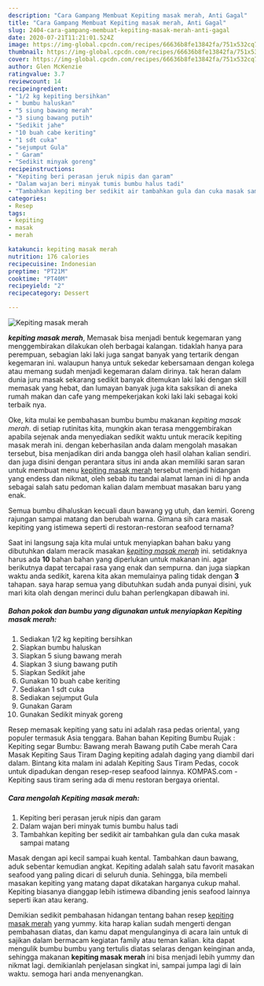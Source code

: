 ```yaml
---
description: "Cara Gampang Membuat Kepiting masak merah, Anti Gagal"
title: "Cara Gampang Membuat Kepiting masak merah, Anti Gagal"
slug: 2404-cara-gampang-membuat-kepiting-masak-merah-anti-gagal
date: 2020-07-21T11:21:01.524Z
image: https://img-global.cpcdn.com/recipes/66636b8fe13842fa/751x532cq70/kepiting-masak-merah-foto-resep-utama.jpg
thumbnail: https://img-global.cpcdn.com/recipes/66636b8fe13842fa/751x532cq70/kepiting-masak-merah-foto-resep-utama.jpg
cover: https://img-global.cpcdn.com/recipes/66636b8fe13842fa/751x532cq70/kepiting-masak-merah-foto-resep-utama.jpg
author: Glen McKenzie
ratingvalue: 3.7
reviewcount: 14
recipeingredient:
- "1/2 kg kepiting bersihkan"
- " bumbu haluskan"
- "5 siung bawang merah"
- "3 siung bawang putih"
- "Sedikit jahe"
- "10 buah cabe keriting"
- "1 sdt cuka"
- "sejumput Gula"
- " Garam"
- "Sedikit minyak goreng"
recipeinstructions:
- "Kepiting beri perasan jeruk nipis dan garam"
- "Dalam wajan beri minyak tumis bumbu halus tadi"
- "Tambahkan kepiting ber sedikit air tambahkan gula dan cuka masak sampai matang"
categories:
- Resep
tags:
- kepiting
- masak
- merah

katakunci: kepiting masak merah 
nutrition: 176 calories
recipecuisine: Indonesian
preptime: "PT21M"
cooktime: "PT40M"
recipeyield: "2"
recipecategory: Dessert

---
```



![Kepiting masak merah](https://img-global.cpcdn.com/recipes/66636b8fe13842fa/751x532cq70/kepiting-masak-merah-foto-resep-utama.jpg)

<b><i>kepiting masak merah</i></b>, Memasak bisa menjadi bentuk kegemaran yang menggembirakan dilakukan oleh berbagai kalangan. tidaklah hanya para perempuan, sebagian laki laki juga sangat banyak yang tertarik dengan kegemaran ini. walaupun hanya untuk sekedar kebersamaan dengan kolega atau memang sudah menjadi kegemaran dalam dirinya. tak heran dalam dunia juru masak sekarang sedikit banyak ditemukan laki laki dengan skill memasak yang hebat, dan lumayan banyak juga kita saksikan di aneka rumah makan dan cafe yang mempekerjakan koki laki laki sebagai koki terbaik nya.

Oke, kita mulai ke pembahasan bumbu bumbu makanan <i>kepiting masak merah</i>. di setiap rutinitas kita, mungkin akan terasa menggembirakan apabila sejenak anda menyediakan sedikit waktu untuk meracik kepiting masak merah ini. dengan keberhasilan anda dalam mengolah masakan tersebut, bisa menjadikan diri anda bangga oleh hasil olahan kalian sendiri. dan juga disini dengan perantara situs ini anda akan memiliki saran saran untuk membuat menu <u>kepiting masak merah</u> tersebut menjadi hidangan yang endess dan nikmat, oleh sebab itu tandai alamat laman ini di hp anda sebagai salah satu pedoman kalian dalam membuat masakan baru yang enak.

Semua bumbu dihaluskan kecuali daun bawang yg utuh, dan kemiri. Goreng rajungan sampai matang dan berubah warna. Gimana sih cara masak kepiting yang istimewa seperti di restoran-restoran seafood ternama?


Saat ini langsung saja kita mulai untuk menyiapkan bahan baku yang dibutuhkan dalam meracik masakan <u><i>kepiting masak merah</i></u> ini. setidaknya harus ada <b>10</b> bahan bahan yang diperlukan untuk makanan ini. agar berikutnya dapat tercapai rasa yang enak dan sempurna. dan juga siapkan waktu anda sedikit, karena kita akan memulainya paling tidak dengan <b>3</b> tahapan. saya harap semua yang dibutuhkan sudah anda punyai disini, yuk mari kita olah dengan merinci dulu bahan perlengkapan dibawah ini.

<!--inarticleads1-->

##### Bahan pokok dan bumbu yang digunakan untuk menyiapkan Kepiting masak merah:

1. Sediakan 1/2 kg kepiting bersihkan
1. Siapkan  bumbu haluskan
1. Siapkan 5 siung bawang merah
1. Siapkan 3 siung bawang putih
1. Siapkan Sedikit jahe
1. Gunakan 10 buah cabe keriting
1. Sediakan 1 sdt cuka
1. Sediakan sejumput Gula
1. Gunakan  Garam
1. Gunakan Sedikit minyak goreng


Resep memasak kepiting yang satu ini adalah rasa pedas oriental, yang populer termasuk Asia tenggara. Bahan bahan Kepiting Bumbu Rujak : Kepiting segar Bumbu: Bawang merah Bawang putih Cabe merah Cara Masak Kepiting Saus Tiram Daging kepiting adalah daging yang diambil dari dalam. Bintang kita malam ini adalah Kepiting Saus Tiram Pedas, cocok untuk dipadukan dengan resep-resep seafood lainnya. KOMPAS.com - Kepiting saus tiram sering ada di menu restoran bergaya oriental. 

<!--inarticleads2-->

##### Cara mengolah Kepiting masak merah:

1. Kepiting beri perasan jeruk nipis dan garam
1. Dalam wajan beri minyak tumis bumbu halus tadi
1. Tambahkan kepiting ber sedikit air tambahkan gula dan cuka masak sampai matang


Masak dengan api kecil sampai kuah kental. Tambahkan daun bawang, aduk sebentar kemudian angkat. Kepiting adalah salah satu favorit masakan seafood yang paling dicari di seluruh dunia. Sehingga, bila membeli masakan kepiting yang matang dapat dikatakan harganya cukup mahal. Kepiting biasanya dianggap lebih istimewa dibanding jenis seafood lainnya seperti ikan atau kerang. 

Demikian sedikit pembahasan hidangan tentang bahan resep <u>kepiting masak merah</u> yang yummy. kita harap kalian sudah mengerti dengan pembahasan diatas, dan kamu dapat mengulanginya di acara lain untuk di sajikan dalam bermacam kegiatan family atau teman kalian. kita dapat mengulik bumbu bumbu yang tertulis diatas selaras dengan keinginan anda, sehingga makanan <b>kepiting masak merah</b> ini bisa menjadi lebih yummy dan nikmat lagi. demikianlah penjelasan singkat ini, sampai jumpa lagi di lain waktu. semoga hari anda menyenangkan.

